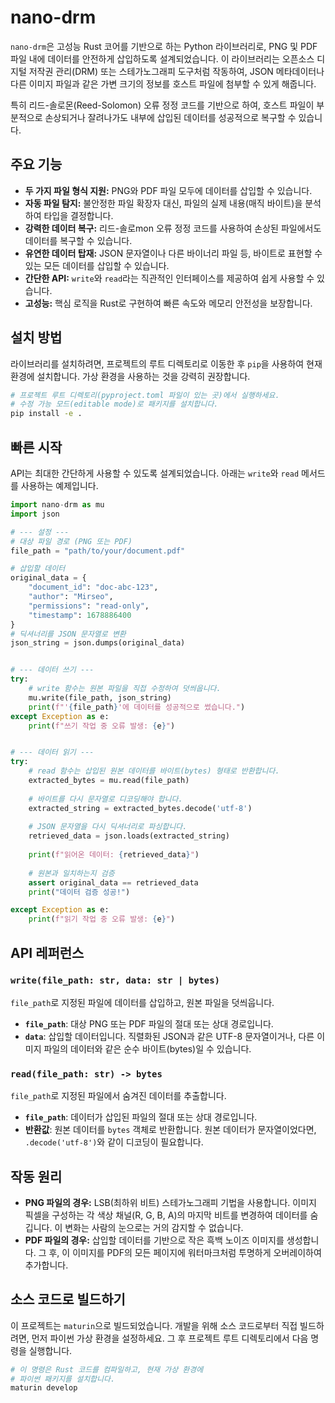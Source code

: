 # nano-drm

`nano-drm`은 고성능 Rust 코어를 기반으로 하는 Python 라이브러리로, PNG 및 PDF 파일 내에 데이터를 안전하게 삽입하도록 설계되었습니다. 이 라이브러리는 오픈소스 디지털 저작권 관리(DRM) 또는 스테가노그래피 도구처럼 작동하여, JSON 메타데이터나 다른 이미지 파일과 같은 가변 크기의 정보를 호스트 파일에 첨부할 수 있게 해줍니다.

특히 리드-솔로몬(Reed-Solomon) 오류 정정 코드를 기반으로 하여, 호스트 파일이 부분적으로 손상되거나 잘려나가도 내부에 삽입된 데이터를 성공적으로 복구할 수 있습니다.

## 주요 기능

- **두 가지 파일 형식 지원:** PNG와 PDF 파일 모두에 데이터를 삽입할 수 있습니다.
- **자동 파일 탐지:** 불안정한 파일 확장자 대신, 파일의 실제 내용(매직 바이트)을 분석하여 타입을 결정합니다.
- **강력한 데이터 복구:** 리드-솔로mon 오류 정정 코드를 사용하여 손상된 파일에서도 데이터를 복구할 수 있습니다.
- **유연한 데이터 탑재:** JSON 문자열이나 다른 바이너리 파일 등, 바이트로 표현할 수 있는 모든 데이터를 삽입할 수 있습니다.
- **간단한 API:** `write`와 `read`라는 직관적인 인터페이스를 제공하여 쉽게 사용할 수 있습니다.
- **고성능:** 핵심 로직을 Rust로 구현하여 빠른 속도와 메모리 안전성을 보장합니다.

## 설치 방법

라이브러리를 설치하려면, 프로젝트의 루트 디렉토리로 이동한 후 `pip`을 사용하여 현재 환경에 설치합니다. 가상 환경을 사용하는 것을 강력히 권장합니다.

```bash
# 프로젝트 루트 디렉토리(pyproject.toml 파일이 있는 곳)에서 실행하세요.
# 수정 가능 모드(editable mode)로 패키지를 설치합니다.
pip install -e .
```

## 빠른 시작

API는 최대한 간단하게 사용할 수 있도록 설계되었습니다. 아래는 `write`와 `read` 메서드를 사용하는 예제입니다.

```python
import nano-drm as mu
import json

# --- 설정 ---
# 대상 파일 경로 (PNG 또는 PDF)
file_path = "path/to/your/document.pdf"

# 삽입할 데이터
original_data = {
    "document_id": "doc-abc-123",
    "author": "Mirseo",
    "permissions": "read-only",
    "timestamp": 1678886400
}
# 딕셔너리를 JSON 문자열로 변환
json_string = json.dumps(original_data)


# --- 데이터 쓰기 ---
try:
    # write 함수는 원본 파일을 직접 수정하여 덧씌웁니다.
    mu.write(file_path, json_string)
    print(f"'{file_path}'에 데이터를 성공적으로 썼습니다.")
except Exception as e:
    print(f"쓰기 작업 중 오류 발생: {e}")


# --- 데이터 읽기 ---
try:
    # read 함수는 삽입된 원본 데이터를 바이트(bytes) 형태로 반환합니다.
    extracted_bytes = mu.read(file_path)
    
    # 바이트를 다시 문자열로 디코딩해야 합니다.
    extracted_string = extracted_bytes.decode('utf-8')
    
    # JSON 문자열을 다시 딕셔너리로 파싱합니다.
    retrieved_data = json.loads(extracted_string)
    
    print(f"읽어온 데이터: {retrieved_data}")
    
    # 원본과 일치하는지 검증
    assert original_data == retrieved_data
    print("데이터 검증 성공!")

except Exception as e:
    print(f"읽기 작업 중 오류 발생: {e}")

```

## API 레퍼런스

### `write(file_path: str, data: str | bytes)`

`file_path`로 지정된 파일에 데이터를 삽입하고, 원본 파일을 덧씌웁니다.

- **`file_path`**: 대상 PNG 또는 PDF 파일의 절대 또는 상대 경로입니다.
- **`data`**: 삽입할 데이터입니다. 직렬화된 JSON과 같은 UTF-8 문자열이거나, 다른 이미지 파일의 데이터와 같은 순수 바이트(bytes)일 수 있습니다.

### `read(file_path: str) -> bytes`

`file_path`로 지정된 파일에서 숨겨진 데이터를 추출합니다.

- **`file_path`**: 데이터가 삽입된 파일의 절대 또는 상대 경로입니다.
- **반환값**: 원본 데이터를 `bytes` 객체로 반환합니다. 원본 데이터가 문자열이었다면, `.decode('utf-8')`와 같이 디코딩이 필요합니다.

## 작동 원리

- **PNG 파일의 경우:** LSB(최하위 비트) 스테가노그래피 기법을 사용합니다. 이미지 픽셀을 구성하는 각 색상 채널(R, G, B, A)의 마지막 비트를 변경하여 데이터를 숨깁니다. 이 변화는 사람의 눈으로는 거의 감지할 수 없습니다.
- **PDF 파일의 경우:** 삽입할 데이터를 기반으로 작은 흑백 노이즈 이미지를 생성합니다. 그 후, 이 이미지를 PDF의 모든 페이지에 워터마크처럼 투명하게 오버레이하여 추가합니다.

## 소스 코드로 빌드하기

이 프로젝트는 `maturin`으로 빌드되었습니다. 개발을 위해 소스 코드로부터 직접 빌드하려면, 먼저 파이썬 가상 환경을 설정하세요. 그 후 프로젝트 루트 디렉토리에서 다음 명령을 실행합니다.

```bash
# 이 명령은 Rust 코드를 컴파일하고, 현재 가상 환경에
# 파이썬 패키지를 설치합니다.
maturin develop
```